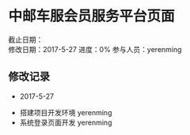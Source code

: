 # 中邮车服会员服务平台页面
截止日期：   
修改日期：2017-5-27
进度：0%
参与人员：yerenming

## 修改记录

- 2017-5-27
* 搭建项目开发环境 yerenming
* 系统登录页面开发 yerenming

